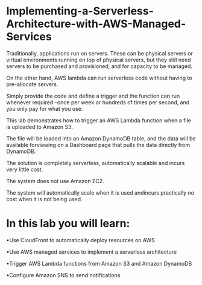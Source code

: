 # Implementing-a-Serverless-Architecture-with-AWS-Managed-Services

Traditionally, applications run on servers. These can be physical servers or virtual environments running on top of physical servers, but they still need servers to be purchased and provisioned, and for capacity to be managed. 

On the other hand, AWS lambda can run serverless code without having to pre-allocate servers. 

Simply provide the code and define a trigger and the function can run whenever required –once per week or hundreds of times per second, and you only pay for what you use.

This lab demonstrates how to trigger an AWS Lambda function when a file is uploaded to Amazon S3.

The file will be loaded into an Amazon DynamoDB table, and the data will be available forviewing on a Dashboard page that pulls the data directly from DynamoDB.

The solution is completely serverless, automatically scalable and incurs very little cost.

The system does not use Amazon EC2. 

The system will automatically scale when it is used andincurs practically no cost when it is not being used.

# In this lab you will learn:
•Use CloudFront to automatically deploy resources on AWS

•Use AWS managed services to implement a serverless architecture

•Trigger AWS Lambda functions from Amazon S3 and Amazon DynamoDB

•Configure Amazon SNS to send notifications
